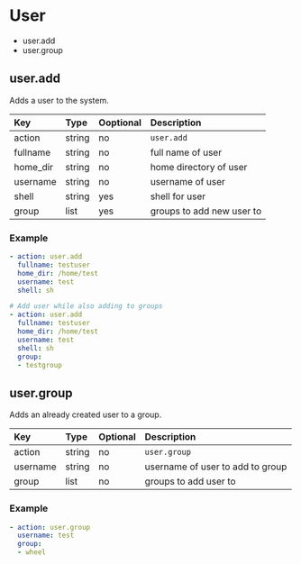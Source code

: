 # User

- user.add
- user.group

## user.add

Adds a user to the system.

| Key      | Type   | Ooptional | Description               |
|:---------|:-------|:----------|:--------------------------|
| action   | string | no        | `user.add`                |
| fullname | string | no        | full name of user         |
| home_dir | string | no        | home directory of user    |
| username | string | no        | username of user          |
| shell    | string | yes       | shell for user            |
| group    | list   | yes       | groups to add new user to |


### Example

```yaml
- action: user.add
  fullname: testuser
  home_dir: /home/test
  username: test
  shell: sh

# Add user while also adding to groups
- action: user.add
  fullname: testuser
  home_dir: /home/test
  username: test
  shell: sh
  group:
  - testgroup
```

## user.group

Adds an already created user to a group.

| Key      | Type   | Optional | Description                      |
|:---------|:-------|:---------|:---------------------------------|
| action   | string | no       | `user.group`                     |
| username | string | no       | username of user to add to group |
| group    | list   | no       | groups to add user to            |


### Example

```yaml
- action: user.group
  username: test
  group:
  - wheel
```
